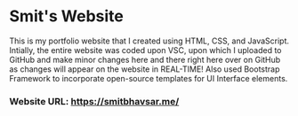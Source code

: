 # Smit's Website


This is my portfolio website that I created using HTML, CSS, and JavaScript. Intially, the entire website was coded upon VSC, upon which I uploaded to GitHub and make minor changes here and there right here over on GitHub as changes will appear on the website in REAL-TIME! Also used Bootstrap Framework to incorporate open-source templates for UI Interface elements.

### Website URL: https://smitbhavsar.me/
